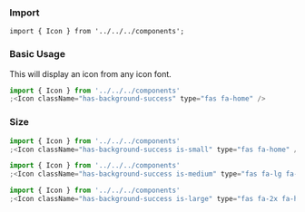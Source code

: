 ### Import

`import { Icon } from '../../../components';`

### Basic Usage

This will display an icon from any icon font.

```jsx
import { Icon } from '../../../components'
;<Icon className="has-background-success" type="fas fa-home" />
```

### Size

```jsx
import { Icon } from '../../../components'
;<Icon className="has-background-success is-small" type="fas fa-home" />
```

```jsx
import { Icon } from '../../../components'
;<Icon className="has-background-success is-medium" type="fas fa-lg fa-home" />
```

```jsx
import { Icon } from '../../../components'
;<Icon className="has-background-success is-large" type="fas fa-2x fa-home" />
```
